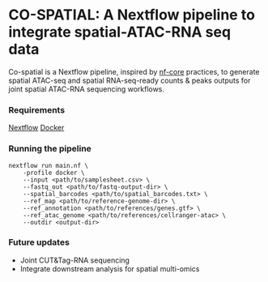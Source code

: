# CO-SPATIAL: A Nextflow pipeline to integrate spatial-ATAC-RNA seq data

Co-spatial is a Nextflow pipeline, inspired by [nf-core](https://nf-co.re) practices, to generate spatial
ATAC-seq and spatial RNA-seq-ready counts & peaks outputs for joint spatial ATAC-RNA sequencing workflows.

### Requirements
[Nextflow](https://www.nextflow.io/docs/stable/install.html)
[Docker](https://docs.docker.com/engine/install/)

### Running the pipeline
```
nextflow run main.nf \
    -profile docker \
    --input <path/to/samplesheet.csv> \
    --fastq_out <path/to/fastq-output-dir> \
    --spatial_barcodes <path/to/spatial_barcodes.txt> \
    --ref_map <path/to/reference-genome-dir> \
    --ref_annotation <path/to/references/genes.gtf> \
    --ref_atac_genome <path/to/references/cellranger-atac> \
    --outdir <output-dir> 
```

### Future updates
- Joint CUT&Tag-RNA sequencing
- Integrate downstream analysis for spatial multi-omics